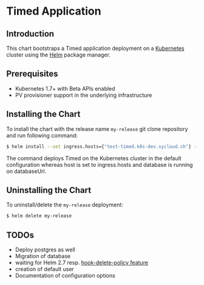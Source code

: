 # Timed Application

## Introduction

This chart bootstraps a Timed application deployment on a [Kubernetes](https://kubernetes.io) cluster using the [Helm](https://helm.sh) package manager.

## Prerequisites

- Kubernetes 1.7+ with Beta APIs enabled
- PV provisioner support in the underlying infrastructure

## Installing the Chart

To install the chart with the release name `my-release` git clone repository and run
following command:

```bash
$ helm install --set ingress.hosts={"test-timed.k8s-dev.sycloud.ch"} --set service.databaseUrl="psql://user:password@host:5432/database"
```

The command deploys Timed on the Kubernetes cluster in the default configuration whereas host is set to ingress.hosts and database is running on databaseUrl.

## Uninstalling the Chart

To uninstall/delete the `my-release` deployment:

```bash
$ helm delete my-release
```

## TODOs

* Deploy postgres as well
* Migration of database
 * waiting for Helm 2.7 resp. [hook-delete-policy feature](https://github.com/kubernetes/helm/pull/2692)
* creation of default user
* Documentation of configuration options
